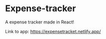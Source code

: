 # Expense-tracker
A expense tracker made in React!

Link to app: 
https://expensetracket.netlify.app/
